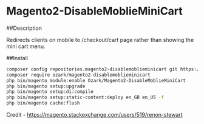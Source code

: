 # Magento2-DisableMoblieMiniCart

##Description

Redirects clients on mobile to /checkout/cart page rather than showing the mini cart menu.

##Install

```bash
composer config repositories.magento2-disablemoblieminicart git https://github.com/joeyoung658/Magento2-DisableMoblieMiniCart.git
composer require ozark/magento2-disablemoblieminicart
php bin/magento module:enable Ozark/Magento2-DisableMoblieMiniCart
php bin/magento setup:upgrade
php bin/magento setup:di:compile 
php bin/magento setup:static-content:deploy en_GB en_US -f 
php bin/magento cache:flush
```

Credit - https://magento.stackexchange.com/users/519/renon-stewart
